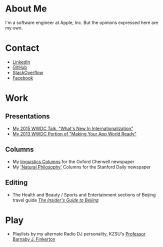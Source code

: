 # About Me
I'm a software engineer at Apple, Inc. But the opinions expressed here are my own.

# Contact
* [LinkedIn](https://www.linkedin.com/profile/view?id=AAMAAAJfr9AB7cCKhIDzlIMU4jOeed_Lo4Ft0lc)
* [GitHub](https://github.com/nathillard)
* [StackOverflow](http://stackoverflow.com/users/535543/nat)
* [Facebook](https://www.facebook.com/nat.hillard)

# Work
## Presentations
* [My 2015 WWDC Talk, "What's New In Internationalization"](https://developer.apple.com/videos/wwdc/2015/?id=227)
* [My 2013 WWDC Portion of "Making Your App World Ready"](https://developer.apple.com/videos/wwdc/2013/#219)

## Columns
* My [linguistics Columns](http://www.cherwell.org/profile/nat-hillard) for the Oxford Cherwell newspaper
* My ['Natural Philosophy'](http://stanforddailyarchive.com/cgi-bin/stanford?a=q&hs=1&r=1&results=1&txq=nat+hillard&txf=txIN&ssnip=txt&o=20&dafdq=&dafmq=&dafyq=&datdq=&datmq=&datyq=&e=-------en-20--1--txt-txIN-nathillard------) Columns for the Stanford Daily newspaper

## Editing
* The Health and Beauty / Sports and Entertainment sections of Beijing travel guide [_The Insider's Guide to Beijing_](http://www.amazon.com/Insiders-Guide-Beijing-Immersion-Guides/dp/0980138604)

# Play
* Playlists by my alternate Radio DJ personality, KZSU's [Professor Barnaby J. Finkerton](http://zookeeper.stanford.edu/index.php?action=viewDJ&seq=selUser&session=&viewuser=543)